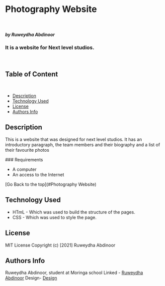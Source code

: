 # Photography Website
​
##### by Ruweydha Abdinoor
### It is a website for Next level studios.
​
## Table of Content
​
+ [Description](#description)
+ [Technology Used](#technology-used)
+ [License](#license)
+ [Authors Info](#author-Info)
​
## Description
<p>This is  a website that was designed for next level studios. It has an introductory paragraph, the team members and their biography and a list of their favourite photos</p>
​
### Requirements

* A computer
* An access to the Internet

​[Go Back to the top](#Photography Website)
## Technology Used
* HTmL - Which was used to build the structure of the pages.
​
* CSS - Which was used to style the page. 
​
## License
​MIT License
​Copyright (c) [2021] Ruweydha Abdinoor

## Authors Info
Ruweydha Abdinoor, student at Moringa school
​Linked - [Ruweydha Abdinoor](https://ruweydha.github.io/Photography-Website/) 
Design- [Design](https://www.figma.com/file/kab9t2plKzaemfJUYDM3AJ/Untitled?node-id=1%3A2)

